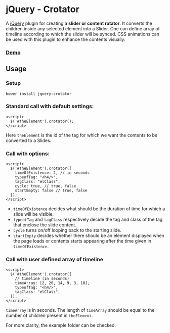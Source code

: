 jQuery - Crotator
=================

A [jQuery](http://www.jquery.com) plugin for creating a **slider or content rotator**. It converts the children inside any selected element into a Slider. One can define array of timeline according to which the slider will be synced. CSS animations can be used with this plugin to enhance the contents visually.

### [Demo](http://aniruddhanath.github.io/jquery-crotator/)

Usage
-----

### Setup
```
bower install jquery-crotator
```

### Standard call with default settings:
```
<script>
  $('#theElement').crotator();
</script>
```
Here `theElement` is the id of the tag for which we want the contents to be converted to a Slides.

### Call with options:
```
<script>
  $('#theElement').crotator({
    timeOfExistence: 2, // in seconds
    typeofTag: "<h4/>",
    tagClass: "elClass",
    cycle: true, // true, false
    startEmpty: false // true, false
  });
</script>
```

 - `timeOfExistence` decides what should be the duration of time for which a slide will be visible.
 - `typeofTag` and `tagClass` respectively decide the tag and class of the tag that enclose the slide content. 
 - `cycle` turns on/off looping back to the starting slide. 
 - `startEmpty` decides whether there should be an element displayed when the page loads or contents starts appearing after the time given in `timeOfExistence`.


### Call with user defined array of timeline
```
<script>
  $('#theElement').crotator({
  	// timeline (in seconds)
    timeArray: [2, 20, 14, 9, 3, 10],
    typeofTag: "<h4/>",
    tagClass: "elClass",
  });
</script>
```
`timeArray` is in seconds. The length of `timeArray` should be equal to the number of children present in `theElement`.

For more clarity, the example folder can be checked.
    
